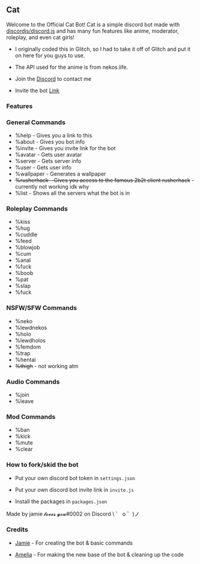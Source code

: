 ## Cat

Welcome to the Official Cat Bot!
Cat is a simple discord bot made with [discordjs/discord.js](https://github.com/discordjs/discord.js) and has many fun features like anime, moderator, roleplay, and even cat girls!

- I originally coded this in Glitch, so I had to take it off of Glitch and put it on here for you guys to use.

- The API used for the anime is from nekos.life.

- Join the [Discord](https://discord.gg/Ws7vd3H) to contact me

- Invite the bot [Link](https://discordapp.com/oauth2/authorize?client_id=637680631916003349&permissions=8&scope=bot)


### Features

### General Commands
- %help - Gives you a link to this
- %about - Gives you bot info
- %invite - Gives you invite link for the bot
- %avatar - Gets user avatar
- %server - Gets server info
- %user - Gets user info
- %wallpaper - Generates a wallpaper
- ~~%rusherhack - Gives you access to the famous 2b2t client rusherhack~~ - currently not working idk why
- %list - Shows all the servers what the bot is in

### Roleplay Commands
- %kiss
- %hug
- %cuddle
- %feed
- %blowjob
- %cum
- %anal
- %fuck
- %boob
- %pat
- %slap
- %fuck

### NSFW/SFW Commands
- %neko
- %lewdnekos
- %holo
- %lewdholos
- %femdom
- %trap
- %hentai
- ~~%thigh~~ - not working atm

### Audio Commands
- %join
- %leave

### Mod Commands
- %ban
- %kick
- %mute
- %clear



### How to fork/skid the bot

- Put your own discord bot token in `settings.json`

- Put your own discord bot invite link in `invite.js`

- Install the packages in `packages.json`

Made by jamie 𝓵𝓸𝓿𝓮𝓼 𝔂𝓸𝓾#0002 on Discord
\ ゜ o ゜)ノ



### Credits
- [Jamie](https://github.com/Miryyy) - For creating the bot & basic commands

- [Amelia](https://github.com/Ameliaaaaaa) - For making the new base of the bot & cleaning up the code



